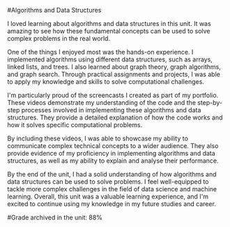 #Algorithms and Data Structures

I loved learning about algorithms and data structures in this unit. It was amazing to see how these fundamental concepts can be used to solve complex problems in the real world.

One of the things I enjoyed most was the hands-on experience. I implemented algorithms using different data structures, such as arrays, linked lists, and trees. I also learned about graph theory, graph algorithms, and graph search. Through practical assignments and projects, I was able to apply my knowledge and skills to solve computational challenges.

I'm particularly proud of the screencasts I created as part of my portfolio. These videos demonstrate my understanding of the code and the step-by-step processes involved in implementing these algorithms and data structures. They provide a detailed explanation of how the code works and how it solves specific computational problems.

By including these videos, I was able to showcase my ability to communicate complex technical concepts to a wider audience. They also provide evidence of my proficiency in implementing algorithms and data structures, as well as my ability to explain and analyse their performance.

By the end of the unit, I had a solid understanding of how algorithms and data structures can be used to solve problems. I feel well-equipped to tackle more complex challenges in the field of data science and machine learning. Overall, this unit was a valuable learning experience, and I'm excited to continue using my knowledge in my future studies and career.

#Grade archived in the unit: 88%
